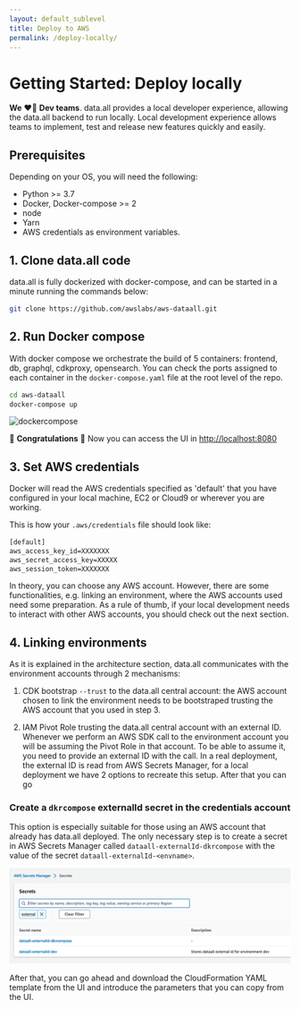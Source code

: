 ```yaml
---
layout: default_sublevel
title: Deploy to AWS
permalink: /deploy-locally/
---
```


# **Getting Started: Deploy locally**

**We** ❤️‍🔥 **Dev teams**. data.all provides a local developer experience, allowing the data.all backend
to run locally. Local development experience allows teams to implement,
test and release new features quickly and easily.

## Prerequisites

Depending on your OS, you will need the following:

- Python >= 3.7
- Docker, Docker-compose >= 2
- node
- Yarn
- AWS credentials as environment variables.

## 1. Clone data.all code
data.all is fully dockerized with docker-compose, and can be started in a minute running the commands below:

```bash
git clone https://github.com/awslabs/aws-dataall.git
```

## 2. Run Docker compose

With docker compose we orchestrate the build of 5 containers: frontend, db, graphql, cdkproxy, opensearch.
You can check the ports assigned to each container in the `docker-compose.yaml` file at the root level of the repo.

```bash
cd aws-dataall
docker-compose up
```

![dockercompose](../img/docker_compose.png#zoom#shadow)

🎉 **Congratulations** 🎉 Now you can access the UI in [http://localhost:8080](http://localhost:8080)

## 3. Set AWS credentials
Docker will read the AWS credentials specified as 'default' that you have configured in your local machine, EC2 or Cloud9 or wherever you are working.

This is how your `.aws/credentials` file should look like:
```
[default]
aws_access_key_id=XXXXXXX
aws_secret_access_key=XXXXX
aws_session_token=XXXXXXX
```
In theory, you can choose any AWS account. However, there are some functionalities, e.g. linking an environment,
where the AWS accounts used need some preparation. As a rule of thumb, if your local development needs to interact with other
AWS accounts, you should check out the next section.

## 4. Linking environments

As it is explained in the architecture section, data.all communicates with the environment accounts through 2 mechanisms:
1) CDK bootstrap `--trust` to the data.all central account: the AWS account chosen to link the environment needs to be bootstraped trusting the AWS account that 
you used in step 3.


2) IAM Pivot Role trusting the data.all central account with an external ID. Whenever we perform an AWS SDK call to the environment account you will be assuming the Pivot Role in that account.
To be able to assume it, you need to provide an external ID with the call. In a real deployment, the external ID
is read from AWS Secrets Manager, for a local deployment we have 2 options to recreate this setup. After that you can go 


### Create a `dkrcompose` externalId secret in the credentials account

This option is especially suitable for those using an AWS account that already has data.all deployed. The only
necessary step is to create a secret in AWS Secrets Manager called `dataall-externalId-dkrcompose` with the 
value of the secret `dataall-externalId-<envname>`.

![dockercompose](../img/docker_compose_secrets.png#zoom#shadow)

After that, you can go ahead and download the CloudFormation YAML template from the UI and introduce the parameters
that you can copy from the UI.













